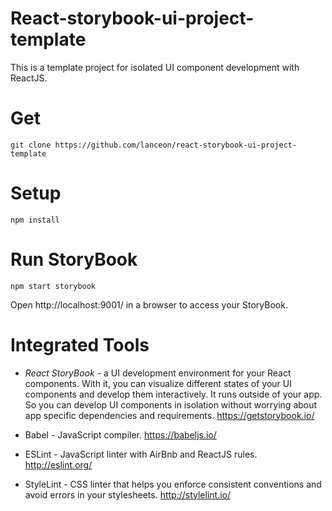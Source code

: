 # React-storybook-ui-project-template #

This is a template project for isolated UI component development with ReactJS.

# Get #

```
git clone https://github.com/lanceon/react-storybook-ui-project-template
```

# Setup #

```
npm install
```

# Run StoryBook #

```
npm start storybook
```

Open http://localhost:9001/ in a browser to access your StoryBook.


# Integrated Tools #

* _React StoryBook_ - a UI development environment for your React components. With it, you can visualize different states of your UI components and develop them interactively. It runs outside of your app. So you can develop UI components in isolation without worrying about app specific dependencies and requirements.
  https://getstorybook.io/

* Babel - JavaScript compiler.
  https://babeljs.io/

* ESLint - JavaScript linter with AirBnb and ReactJS rules.
  http://eslint.org/

* StyleLint - CSS linter that helps you enforce consistent conventions and avoid errors in your stylesheets.
  http://stylelint.io/

